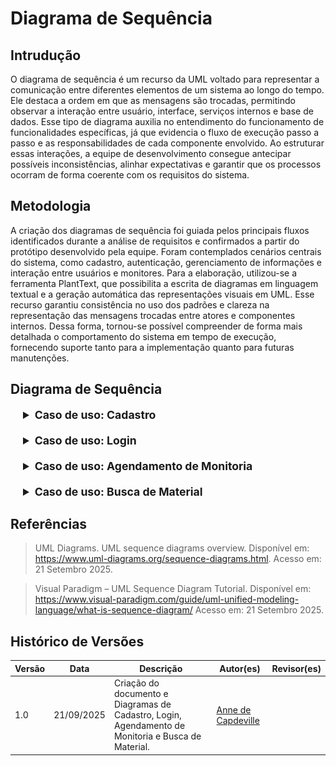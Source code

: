 # Diagrama de Sequência

## Intrudução

O diagrama de sequência é um recurso da UML voltado para representar a comunicação entre diferentes elementos de um sistema ao longo do tempo. Ele destaca a ordem em que as mensagens são trocadas, permitindo observar a interação entre usuário, interface, serviços internos e base de dados. Esse tipo de diagrama auxilia no entendimento do funcionamento de funcionalidades específicas, já que evidencia o fluxo de execução passo a passo e as responsabilidades de cada componente envolvido. Ao estruturar essas interações, a equipe de desenvolvimento consegue antecipar possíveis inconsistências, alinhar expectativas e garantir que os processos ocorram de forma coerente com os requisitos do sistema.

## Metodologia

A criação dos diagramas de sequência foi guiada pelos principais fluxos identificados durante a análise de requisitos e confirmados a partir do protótipo desenvolvido pela equipe. Foram contemplados cenários centrais do sistema, como cadastro, autenticação, gerenciamento de informações e interação entre usuários e monitores. Para a elaboração, utilizou-se a ferramenta PlantText, que possibilita a escrita de diagramas em linguagem textual e a geração automática das representações visuais em UML. Esse recurso garantiu consistência no uso dos padrões e clareza na representação das mensagens trocadas entre atores e componentes internos. Dessa forma, tornou-se possível compreender de forma mais detalhada o comportamento do sistema em tempo de execução, fornecendo suporte tanto para a implementação quanto para futuras manutenções.

## Diagrama de Sequência

<div style="margin-left: 20px;">
<details style="margin-bottom: 20px;">
  <summary style="font-size: 1.1rem;"><strong>Caso de uso: Cadastro</strong></summary>
  <font size="2"><p style="text-align: center"><b>Figura 1:</b> Diagrama de Sequência - Cadastro</p></font>
  <div style="text-align: center">

![Diagrama de Sequência- Cadastro](../imagens/DiagramaSequenciaCadastro.png)

  </div>
  <font size="2"><p style="text-align: center"><b>Autor:</b> Anne de Capdeville, 2025.</p></font>
</details>
</div>
<div style="margin-left: 20px;">
<details style="margin-bottom: 20px;">
  <summary style="font-size: 1.1rem;"><strong>Caso de uso: Login</strong></summary>
  <font size="2"><p style="text-align: center"><b>Figura 1:</b> Diagrama de Sequência - Login</p></font>
  <div style="text-align: center">

![Diagrama de Sequência- Login](../imagens/DiagramaSequenciaLogin.png)

  </div>
  <font size="2"><p style="text-align: center"><b>Autor:</b> Anne de Capdeville, 2025.</p></font>
</details>
</div>

<div style="margin-left: 20px;">
<details style="margin-bottom: 20px;">
  <summary style="font-size: 1.1rem;"><strong>Caso de uso: Agendamento de Monitoria</strong></summary>
  <font size="2"><p style="text-align: center"><b>Figura 1:</b> Diagrama de Sequência - Agendamento de Monitoria</p></font>
  <div style="text-align: center">

![Diagrama de Sequência- Agendamento de Monitoria](../imagens/DiagramaSequenciaAgendMonitoria.png)

  </div>
  <font size="2"><p style="text-align: center"><b>Autor:</b> Anne de Capdeville, 2025.</p></font>
</details>
</div>

<div style="margin-left: 20px;">
<details style="margin-bottom: 20px;">
  <summary style="font-size: 1.1rem;"><strong>Caso de uso: Busca de Material</strong></summary>
  <font size="2"><p style="text-align: center"><b>Figura 1:</b> Diagrama de Sequência - Busca de Material</p></font>
  <div style="text-align: center">

![Diagrama de Sequência- Busca de Material](../imagens/DiagramaSequenciaBuscaMaterial.png)

  </div>
  <font size="2"><p style="text-align: center"><b>Autor:</b> Anne de Capdeville, 2025.</p></font>
</details>
</div>

## Referências

> UML Diagrams. UML sequence diagrams overview. Disponível em: https://www.uml-diagrams.org/sequence-diagrams.html. Acesso em: 21 Setembro 2025.

> Visual Paradigm – UML Sequence Diagram Tutorial. Disponível em: https://www.visual-paradigm.com/guide/uml-unified-modeling-language/what-is-sequence-diagram/ Acesso em: 21 Setembro 2025.


## Histórico de Versões

| Versão | Data       | Descrição                                                                                                                           | Autor(es)                                      | Revisor(es)       |
| ------ | ---------- | ----------------------------------------------------------------------------------------------------------------------------------- | ---------------------------------------------- | ----------------- |
| 1.0    | 21/09/2025 | Criação do documento e Diagramas de Cadastro, Login, Agendamento de Monitoria e Busca de Material.                                  | [Anne de Capdeville](https://github.com/nanecapde)  | |
